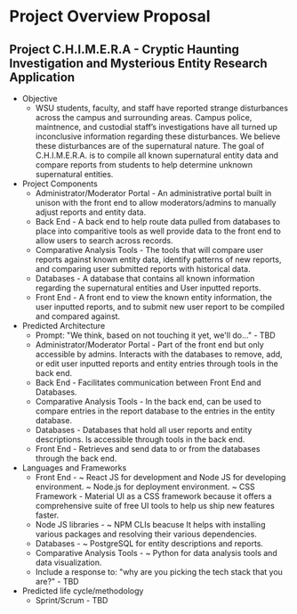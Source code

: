# Project Overview Proposal

## Project C.H.I.M.E.R.A - Cryptic Haunting Investigation and Mysterious Entity Research Application

* Objective
  * WSU students, faculty, and staff have reported strange disturbances across the campus and surrounding areas. Campus police, maintnence, and custodial staff’s investigations have all turned up inconclusive information regarding these disturbances. We believe these disturbances are of the supernatural nature. The goal of C.H.I.M.E.R.A. is to compile all known supernatural entity data and compare reports from students to help determine unknown supernatural entities.
* Project Components
  * Administrator/Moderator Portal - An administrative portal built in unison with the front end to allow moderators/admins to manually adjust reports and entity data.
  * Back End - A back end to help route data pulled from databases to place into comparitive tools as well provide data to the front end to allow users to search across records.
  * Comparative Analysis Tools - The tools that will compare user reports against known entity data, identify patterns of new reports, and comparing user submitted reports with historical data.
  * Databases - A database that contains all known information regarding the supernatural entities and User inputted reports.
  * Front End - A front end to view the known entity information, the user inputted reports, and to submit new user report to be compiled and compared against.
* Predicted Architecture
    * Prompt: "We think, based on not touching it yet, we'll do..." - TBD
    * Administrator/Moderator Portal - Part of the front end but only accessible by admins. Interacts with the databases to remove, add, or edit user inputted reports and entity entries through tools in the back end.
    * Back End - Facilitates communication between Front End and Databases.
    * Comparative Analysis Tools - In the back end, can be used to compare entries in the report database to the entries in the entity database.
    * Databases - Databases that hold all user reports and entity descriptions. Is accessible through tools in the back end.
    * Front End - Retrieves and send data to or from the databases through the back end. 
* Languages and Frameworks    
    * Front End - 
      ~ React JS for development and Node JS for developing environment.
      ~ Node.js for deployment environment.
      ~ CSS Framework - Material UI as a CSS framework because it offers a comprehensive suite of free UI tools to help us ship new features faster.
    * Node JS libraries - 
      ~ NPM CLIs beacuse It helps with installing various packages and resolving  their various dependencies.
    * Databases -
      ~ PostgreSQL for entity descriptions and reports.
    * Comparative Analysis Tools - 
      ~ Python for data analysis tools and data visualization.
    * Include a response to: "why are you picking the tech stack that you are?" - TBD
* Predicted life cycle/methodology
    * Sprint/Scrum - TBD

